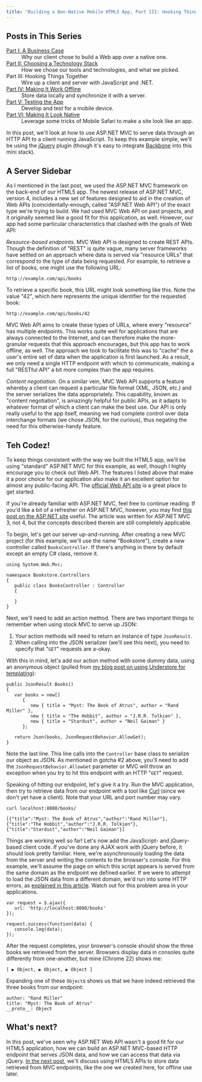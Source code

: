```yaml
---
title: "Building a Non-Native Mobile HTML5 App, Part III: Hooking Things Together"
---
```


## Posts in This Series

<dl><dt><a href="/blog/building-a-mobile-html5-app-going-non-native/">Part I: A Business Case</a></dt><dd>Why our client chose to build a Web app over a native one.</dd><dt><a href="/blog/building-a-mobile-html5-app-choosing-a-technology-stack/">Part II: Choosing a Technology Stack</a></dt><dd>How we chose our tools and technologies, and what we picked.</dd><dt>Part III: Hooking Things Together</dt><dd>Wire up a client and server with JavaScript and .NET.</dd><dt><a href="/blog/building-a-mobile-html5-app-making-it-work-offline/">Part IV: Making It Work Offline</a></dt><dd>Store data locally and synchronize it with a server.</dd><dt><a href="/blog/building-a-mobile-html5-app-testing-the-app/">Part V: Testing the App</a></dt><dd>Develop and test for a mobile device.</dd><dt><a href="/2012/11/building-a-mobile-html5-app-making-it-look-native/">Part VI: Making It Look Native</a></dt><dd>Leverage some tricks of Mobile Safari to make a site look like an app.</dd></dl>

In this post, we'll look at how to use ASP.NET MVC to serve data through an HTTP API to a client running JavaScript. To keep this example simple, we'll be using the [jQuery](http://jquery.com/) plugin (though it's easy to integrate [Backbone](http://backbonejs.org/#Collection-url) into this mini stack).

## A Server Sidebar

As I mentioned in the last post, we used the ASP.NET MVC framework on the back-end of our HTML5 app. The newest release of ASP.NET MVC, version 4, includes a new set of features designed to aid in the creation of Web APIs (coincidentally-enough, called "ASP.NET Web API") of the exact type we're trying to build. We had used MVC Web API on past projects, and it originally seemed like a good fit for this application, as well. However, our app had some particular characteristics that clashed with the goals of Web API:

*Resource-based endpoints.* MVC Web API is designed to create REST APIs. Though the definition of "REST" is quite vague, many server frameworks have settled on an approach where data is served via "resource URLs" that correspond to the type of data being requested. For example, to retrieve a list of books, one might use the following URL:

    http://example.com/api/books

To retrieve a specific book, this URL might look something like this. Note the value "42", which here represents the unique identifier for the requested book:

    http://example.com/api/books/42

MVC Web API aims to create these types of URLs, where every "resource" has multiple endpoints. This works quite well for applications that are always connected to the Internet, and can therefore make the more-granular requests that this approach encourages, but this app has to work offline, as well. The approach we took to facilitate this was to "cache" the a user's entire set of data when the application is first launched. As a result, we only need a single HTTP endpoint with which to communicate, making a full "RESTful API" a bit more complex than the app requires.

*Content negotiation.* On a similar vein, MVC Web API supports a feature whereby a client can request a particular file format (XML, JSON, etc.) and the server serializes the data appropriately. This capability, known as "content negotiation", is amazingly helpful for public APIs, as it adapts to whatever format of which a client can make the best use. Our API is only really useful to the app itself, meaning we had complete control over data interchange formats (we chose JSON, for the curious), thus negating the need for this otherwise-handy feature.

## Teh Codez!

To keep things consistent with the way we built the HTML5 app, we'll be using "standard" ASP.NET MVC for this example, as well, though I highly encourage you to check out Web API. The features I listed above that make it a poor choice for our application also make it an excellent option for almost any public-facing API. The [official Web API site](http://www.asp.net/web-api) is a great place to get started.

If you're already familiar with ASP.NET MVC, feel free to continue reading. If you'd like a bit of a refresher on ASP.NET MVC, however, you may find [this post on the ASP.NET site](http://www.asp.net/mvc/tutorials/getting-started-with-aspnet-mvc3/cs/intro-to-aspnet-mvc-3) useful. The article was written for ASP.NET MVC 3, not 4, but the concepts described therein are still completely applicable.

To begin, let's get our server up-and-running. After creating a new MVC project (for this example, we'll use the name "Bookstore"), create a new controller called `BooksController`. If there's anything in there by default except an empty C# class, remove it.

    using System.Web.Mvc;

    namespace Bookstore.Controllers
    {
       public class BooksController : Controller
       {

       }
    }

Next, we'll need to add an action method. There are two important things to remember when using stock MVC to serve up JSON:

1. Your action methods will need to return an instance of type `JsonResult`.
2. When calling into the JSON serializer (we'll see this next), you need to specify that "`GET`" requests are a-okay.

With this in mind, let's add our action method with some dummy data, using an anonymous object (pulled from [my blog post on using Understore for templating](http://www.headspring.com/tim/an-underscore-templates-primer/)):

    public JsonResult Books()
    {
       var books = new[]
          {
             new { title = "Myst: The Book of Atrus", author = "Rand Miller" },
             new { title = "The Hobbit", author = "J.R.R. Tolkien" },
             new { title = "Stardust", author = "Neil Gaiman" }
          };

       return Json(books, JsonRequestBehavior.AllowGet);
    }

Note the last line. This line calls into the `Controller` base class to serialize our object as JSON. As mentioned in gotcha #2 above, you'll need to add the `JsonRequestBehavior.AllowGet` parameter or MVC will throw an exception when you try to hit this endpoint with an HTTP "`GET`" request.

Speaking of hitting our endpoint, let's give it a try. Run the MVC application, then try to retrieve data from our endpoint with a tool like [Curl](http://curl.haxx.se/) (since we don't yet have a client). Note that your URL and port number may vary.

<pre><code>curl localhost:8080/books/</code></pre>

    [{"title":"Myst: The Book of Atrus","author":"Rand Miller"},{"title":"The Hobbit","author":"J.R.R. Tolkien"},{"title":"Stardust","author":"Neil Gaiman"}]

Things are working well so far! Let's now add the JavaScript- and jQuery-based client code. If you've done any AJAX work with jQuery before, it should look pretty familiar. Here, we're asynchronously loading the data from the server and writing the contents to the browser's console. For this example, we'll assume the page on which this script appears is served from the same domain as the endpoint we defined earlier. If we were to attempt to load the JSON data from a different domain, we'd run into some HTTP errors, as [explained in this article](https://developer.mozilla.org/en-US/docs/HTTP_access_control). Watch out for this problem area in your applications.

    var request = $.ajax({
       url: 'http://localhost:8080/books'
    });

    request.success(function(data) {
       console.log(data);
    });

After the request completes, your browser's console should show the three books we retrieved from the server. Browsers display data in consoles quite differently from one-another, but mine (Chrome 22) shows me:

    [ ▶ Object, ▶ Object, ▶ Object ]

Expanding one of these `Object`s shows us that we have indeed retrieved the three books from our endpoint:

    author: "Rand Miller"
    title: "Myst: The Book of Atrus"
    __proto__: Object

## What's next?

In this post, we've seen why ASP.NET Web API wasn't a good fit for our HTML5 application, how we can build an ASP.NET MVC-based HTTP endpoint that serves JSON data, and how we can access that data via jQuery. [In the next post](/blog/building-a-mobile-html5-app-making-it-work-offline/), we'll discuss using HTML5 APIs to store data retrieved from MVC endpoints, like the one we created here, for offline use later.
